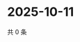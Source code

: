 # 2025-10-11

共 0 条

<!-- BEGIN ZHIHUQUESTIONS -->
<!-- 最后更新时间 Sat Oct 11 2025 03:08:59 GMT+0800 (China Standard Time) -->

<!-- END ZHIHUQUESTIONS -->
